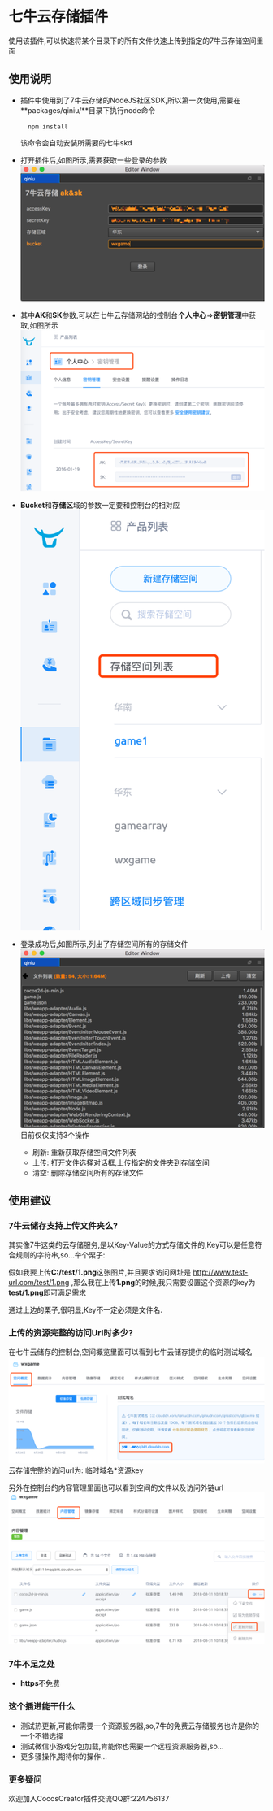 # 七牛云存储插件
使用该插件,可以快速将某个目录下的所有文件快速上传到指定的7牛云存储空间里面

## 使用说明
- 插件中使用到了7牛云存储的NodeJS社区SDK,所以第一次使用,需要在**packages/qiniu/**目录下执行node命令

        npm install

    该命令会自动安装所需要的七牛skd

- 打开插件后,如图所示,需要获取一些登录的参数
 ![](../../doc/7niu/f13ec681.png)
 
- 其中**AK**和**SK**参数,可以在七牛云存储网站的控制台**个人中心**=>**密钥管理**中获取,如图所示
![](../../doc/7niu/22688144.png)

- **Bucket**和**存储区**域的参数一定要和控制台的相对应
![](../../doc/7niu/422bc03b.png)

- 登录成功后,如图所示,列出了存储空间所有的存储文件
![](../../doc/7niu/566c44c0.png)
目前仅仅支持3个操作
    - 刷新: 重新获取存储空间文件列表
    - 上传: 打开文件选择对话框,上传指定的文件夹到存储空间
    - 清空: 删除存储空间所有的存储文件

## 使用建议
### 7牛云储存支持上传文件夹么?
其实像7牛这类的云存储服务,是以Key-Value的方式存储文件的,Key可以是任意符合规则的字符串,so...举个栗子:

假如我要上传**C:/test/1.png**这张图片,并且要求访问网址是 http://www.test-url.com/test/1.png ,那么我在上传**1.png**的时候,我只需要设置这个资源的key为**test/1.png**即可满足需求

通过上边的栗子,很明显,Key不一定必须是文件名.

### 上传的资源完整的访问Url时多少?
在七牛云储存的控制台,空间概览里面可以看到七牛云储存提供的临时测试域名
![](../../doc/7niu/b6b70c10.png)    
云存储完整的访问url为: 临时域名*资源key

另外在控制台的内容管理里面也可以看到空间的文件以及访问外链url  
![](../../doc/7niu/1ace0297.png)

### 7牛不足之处
- **https**不免费

### 这个插进能干什么
- 测试热更新,可能你需要一个资源服务器,so,7牛的免费云存储服务也许是你的一个不错选择
- 测试微信小游戏分包加载,肯能你也需要一个远程资源服务器,so...
- 更多骚操作,期待你的操作...

### 更多疑问
欢迎加入CocosCreator插件交流QQ群:224756137

    
    
 
 
